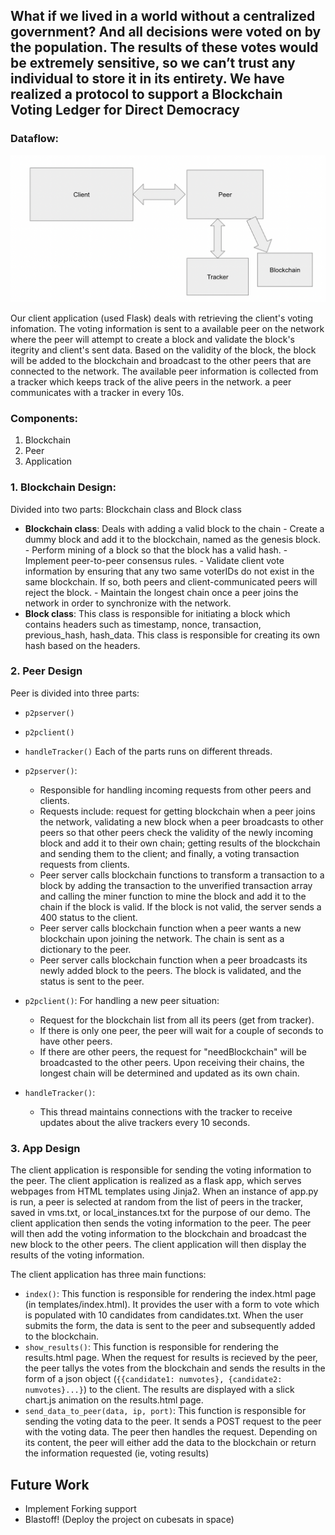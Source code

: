 ## What if we lived in a world without a centralized government? And all decisions were voted on by the population. The results of these votes would be extremely sensitive, so we can’t trust any individual to store it in its entirety. We have realized a protocol to support a Blockchain Voting Ledger for Direct Democracy

### Dataflow: 
![diagram](static/img/diagram.png)


Our client application (used Flask) deals with retrieving the client's voting infomation. The voting information is sent to a available peer on the network where the peer will attempt to create a block and validate the block's itegrity and client's sent data. Based on the validity of the block, the block will be added to the blockchain and broadcast to the other peers that are connected to the network. The available peer information is collected from a tracker which keeps track of the alive peers in the network. a peer communicates with a tracker in every 10s. 

### Components:
   1. Blockchain
   2. Peer
   3. Application
    
### 1. Blockchain Design:
Divided into two parts: Blockchain class and Block class
- **Blockchain class**: Deals with adding a valid block to the chain
            - Create a dummy block and add it to the blockchain, named as the genesis block.
            - Perform mining of a block so that the block has a valid hash.
            - Implement peer-to-peer consensus rules.
            - Validate client vote information by ensuring that any two same voterIDs do not exist in the same blockchain. If so, both peers and client-communicated peers will reject the block.
            - Maintain the longest chain once a peer joins the network in order to synchronize with the network.
- **Block class**: This class is responsible for initiating a block which contains headers such as timestamp, nonce, transaction, previous_hash, hash_data. This class is responsible for creating its own hash based on the headers. 
    

### 2. **Peer Design**
Peer is divided into three parts:
- `p2pserver()`
- `p2pclient()`
- `handleTracker()`
Each of the parts runs on different threads. 
- `p2pserver()`:
    - Responsible for handling incoming requests from other peers and clients.
    - Requests include: request for getting blockchain when a peer joins the network, validating a new block when a peer broadcasts to other peers so that other peers check the validity of the newly incoming block and add it to their own chain; getting results of the blockchain and sending them to the client; and finally, a voting transaction requests from clients.
    - Peer server calls blockchain functions to transform a transaction to a block by adding the transaction to the unverified transaction array and calling the miner function to mine the block and add it to the chain if the block is valid. If the block is not valid, the server sends a 400 status to the client.
    - Peer server calls blockchain function when a peer wants a new blockchain upon joining the network. The chain is sent as a dictionary to the peer.
    - Peer server calls blockchain function when a peer broadcasts its newly added block to the peers. The block is validated, and the status is sent to the peer.
     
- `p2pclient()`: For handling a new peer situation:
    - Request for the blockchain list from all its peers (get from tracker).
    - If there is only one peer, the peer will wait for a couple of seconds to have other peers.
    - If there are other peers, the request for "needBlockchain" will be broadcasted to the other peers. Upon receiving their chains, the longest chain will be determined and updated as its own chain.

- `handleTracker()`:
    - This thread maintains connections with the tracker to receive updates about the alive trackers every 10 seconds.

### 3. App Design
The client application is responsible for sending the voting information to the peer. The client application is realized as a flask app, which serves webpages from HTML templates using Jinja2. When an instance of app.py is run, a peer is selected at random from the list of peers in the tracker, saved in vms.txt, or local_instances.txt for the purpose of our demo. The client application then sends the voting information to the peer. The peer will then add the voting information to the blockchain and broadcast the new block to the other peers. The client application will then display the results of the voting information.

The client application has three main functions:
- `index()`: This function is responsible for rendering the index.html page (in templates/index.html). It provides the user with a form to vote which is populated with 10 candidates from candidates.txt. When the user submits the form, the data is sent to the peer and subsequently added to the blockchain. 
- `show_results()`: This function is responsible for rendering the results.html page. When the request for results is recieved by the peer, the peer tallys the votes from the blockchain and sends the results in the form of a json object (`{{candidate1: numvotes}, {candidate2: numvotes}...}`) to the client. The results are displayed with a slick chart.js animation on the results.html page.
- `send_data_to_peer(data, ip, port)`: This function is responsible for sending the voting data to the peer. It sends a POST request to the peer with the voting data. The peer then handles the request. Depending on its content, the peer will either add the data to the blockchain or return the information requested (ie, voting results)

## Future Work
- Implement Forking support
- Blastoff! (Deploy the project on cubesats in space)



            
